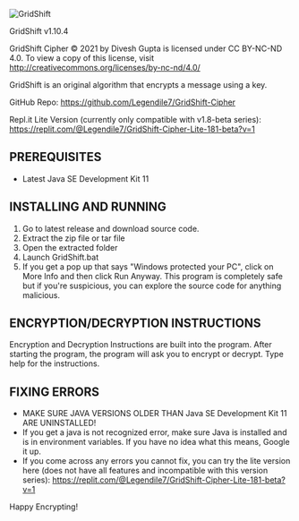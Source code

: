 ![GridShift](https://i.ibb.co/NZhLQMM/Grid-Shift.png)

GridShift v1.10.4

GridShift Cipher © 2021 by Divesh Gupta is licensed under CC BY-NC-ND 4.0. 
To view a copy of this license, visit http://creativecommons.org/licenses/by-nc-nd/4.0/

GridShift is an original algorithm that encrypts a message using a key.

GitHub Repo: https://github.com/Legendile7/GridShift-Cipher

Repl.it Lite Version (currently only compatible with v1.8-beta series): https://replit.com/@Legendile7/GridShift-Cipher-Lite-181-beta?v=1


## PREREQUISITES
 - Latest Java SE Development Kit 11


## INSTALLING AND RUNNING
1. Go to latest release and download source code.
2. Extract the zip file or tar file
3. Open the extracted folder
4. Launch GridShift.bat
5. If you get a pop up that says "Windows protected your PC", click on More Info and then click Run Anyway. This program is completely safe but if you're suspicious, you can explore the source code for anything malicious.


## ENCRYPTION/DECRYPTION INSTRUCTIONS

Encryption and Decryption Instructions are built into the program.
After starting the program, the program will ask you to encrypt or decrypt. 
Type help for the instructions.


## FIXING ERRORS
 - MAKE SURE JAVA VERSIONS OLDER THAN Java SE Development Kit 11 ARE UNINSTALLED!
 - If you get a java is not recognized error, make sure Java is installed and is in environment variables. If you have no idea what this means, Google it up.
 - If you come across any errors you cannot fix, you can try the lite version here (does not have all features and incompatible with this version series): https://replit.com/@Legendile7/GridShift-Cipher-Lite-181-beta?v=1


Happy Encrypting!

